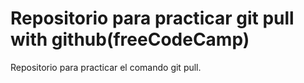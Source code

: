 # Repositorio para practicar git pull with github(freeCodeCamp)
Repositorio para practicar el comando git pull.
